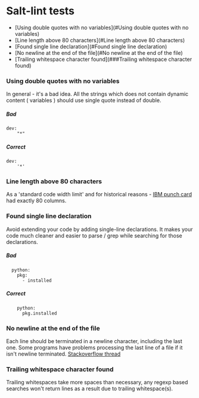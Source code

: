 # Salt-lint tests

* [Using double quotes with no variables](#Using double quotes with no variables)
* [Line length above 80 characters](#Line length above 80 characters)
* [Found single line declaration](#Found single line declaration)
* [No newline at the end of the file](#No newline at the end of the file)
* [Trailing whitespace character found](###Trailing whitespace character found)

### Using double quotes with no variables
In general - it's a bad idea. All the strings which does not contain dynamic content ( variables ) should use single quote instead of double.

##### Bad
```
dev:
    "*"
```

##### Correct
```
dev:
    '*'
```

### Line length above 80 characters
As a 'standard code width limit' and for historical reasons - [IBM punch card](http://en.wikipedia.org/wiki/Punched_card) had exactly 80 columns.

### Found single line declaration
Avoid extending your code by adding single-line declarations. It makes your code much cleaner and easier to parse / grep while searching for those declarations.

##### Bad
```
  python:
    pkg:
      - installed
```

##### Correct
```
    python:
      pkg.installed
```

### No newline at the end of the file
Each line should be terminated in a newline character, including the last one. Some programs have problems processing the last line of a file if it isn't newline terminated. [Stackoverflow thread](http://stackoverflow.com/questions/729692/why-should-files-end-with-a-newline)

### Trailing whitespace character found
Trailing whitespaces take more spaces than necessary, any regexp based searches won't return lines as a result due to trailing whitespace(s).